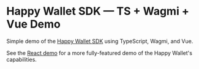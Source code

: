 # Happy Wallet SDK — TS + Wagmi + Vue Demo

Simple demo of the [Happy Wallet SDK][sdk] using TypeScript, Wagmi, and Vue.

[sdk]: https://docs.happy.tech/sdk

See the [React demo](../react) for a more fully-featured demo of the Happy Wallet's capabilities.
